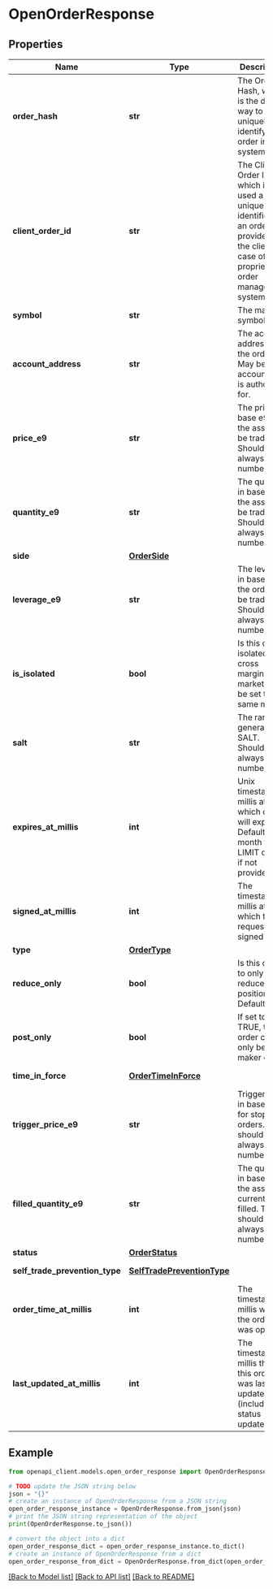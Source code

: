 # OpenOrderResponse


## Properties

Name | Type | Description | Notes
------------ | ------------- | ------------- | -------------
**order_hash** | **str** | The Order Hash, which is the default way to uniquely identify an order in the system | 
**client_order_id** | **str** | The Client Order ID, which is used a unique identifier for an order, provided by the client, in case of proprietary order management systems | [optional] 
**symbol** | **str** | The market symbol | 
**account_address** | **str** | The account address of the order. May be an account user is authorized for. | 
**price_e9** | **str** | The price in base e9 of the asset to be traded. Should always be a number | 
**quantity_e9** | **str** | The quantity in base e9 of the asset to be traded. Should always be a number | 
**side** | [**OrderSide**](OrderSide.md) |  | 
**leverage_e9** | **str** | The leverage in base e9  of the order to be traded. Should always be a number | 
**is_isolated** | **bool** | Is this order isolated or cross margin. Note market must be set to the same mode. | [default to False]
**salt** | **str** | The random generated SALT. Should always be a number | 
**expires_at_millis** | **int** | Unix timestamp in millis at which order will expire. Defaults to 1 month for LIMIT orders if not provided | 
**signed_at_millis** | **int** | The timestamp in millis at which the request was signed | 
**type** | [**OrderType**](OrderType.md) |  | 
**reduce_only** | **bool** | Is this order to only reduce a position? Default false | [default to False]
**post_only** | **bool** | If set to TRUE, the order can only be a maker order | [default to False]
**time_in_force** | [**OrderTimeInForce**](OrderTimeInForce.md) |  | [default to OrderTimeInForce.GTT]
**trigger_price_e9** | **str** | Trigger price in base e9 for stop orders. This should always be a number | [optional] 
**filled_quantity_e9** | **str** | The quantity in base e9 of the asset currently filled. This should always be a number | 
**status** | [**OrderStatus**](OrderStatus.md) |  | 
**self_trade_prevention_type** | [**SelfTradePreventionType**](SelfTradePreventionType.md) |  | [default to SelfTradePreventionType.MAKER]
**order_time_at_millis** | **int** | The timestamp in millis when the order was opened | 
**last_updated_at_millis** | **int** | The timestamp in millis that this order was last updated (including status updates) | 

## Example

```python
from openapi_client.models.open_order_response import OpenOrderResponse

# TODO update the JSON string below
json = "{}"
# create an instance of OpenOrderResponse from a JSON string
open_order_response_instance = OpenOrderResponse.from_json(json)
# print the JSON string representation of the object
print(OpenOrderResponse.to_json())

# convert the object into a dict
open_order_response_dict = open_order_response_instance.to_dict()
# create an instance of OpenOrderResponse from a dict
open_order_response_from_dict = OpenOrderResponse.from_dict(open_order_response_dict)
```
[[Back to Model list]](../README.md#documentation-for-models) [[Back to API list]](../README.md#documentation-for-api-endpoints) [[Back to README]](../README.md)


